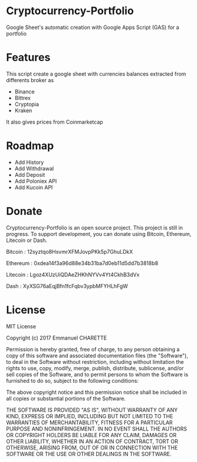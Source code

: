 # Cryptocurrency-Portfolio
Google Sheet's automatic creation with Google Apps Script (GAS) for a portfolio

Features
========
This script create a google sheet with currencies balances extracted from differents broker as
* Binance
* Bittrex
* Cryptopia
* Kraken

It also gives prices from Coinmarketcap

Roadmap
=======
* Add History
* Add Withdrawal
* Add Deposit
* Add Poloniex API
* Add Kucoin API

Donate
======
Cryptocurrency-Portfolio is an open source project. This project is still in progress. To support development, you can donate using Bitcoin, Ethereum, Litecoin or Dash.

Bitcoin : 12syztqo8HsvmrXFMJovpPKk5p7GhuLDkX

Ethereum : 0xdea14f3a96d88e34b31ba7d0eb11d5dd7b3818b8

Litecoin : Lgoz4XUzUiQDAeZHKhNYVv4Yt4CkhB3dVx

Dash : XyXSG76aEqjBfn1fcFqbv3ypbMFYHLhFgW

License
=======

MIT License

Copyright (c) 2017 Emmanuel CHARETTE

Permission is hereby granted, free of charge, to any person obtaining a copy
of this software and associated documentation files (the "Software"), to deal
in the Software without restriction, including without limitation the rights
to use, copy, modify, merge, publish, distribute, sublicense, and/or sell
copies of the Software, and to permit persons to whom the Software is
furnished to do so, subject to the following conditions:

The above copyright notice and this permission notice shall be included in all
copies or substantial portions of the Software.

THE SOFTWARE IS PROVIDED "AS IS", WITHOUT WARRANTY OF ANY KIND, EXPRESS OR
IMPLIED, INCLUDING BUT NOT LIMITED TO THE WARRANTIES OF MERCHANTABILITY,
FITNESS FOR A PARTICULAR PURPOSE AND NONINFRINGEMENT. IN NO EVENT SHALL THE
AUTHORS OR COPYRIGHT HOLDERS BE LIABLE FOR ANY CLAIM, DAMAGES OR OTHER
LIABILITY, WHETHER IN AN ACTION OF CONTRACT, TORT OR OTHERWISE, ARISING FROM,
OUT OF OR IN CONNECTION WITH THE SOFTWARE OR THE USE OR OTHER DEALINGS IN THE
SOFTWARE.
